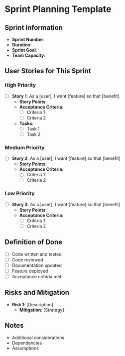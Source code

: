 # Sprint Planning Template

## Sprint Information
- **Sprint Number**: 
- **Duration**: 
- **Sprint Goal**: 
- **Team Capacity**: 

## User Stories for This Sprint

### High Priority
- [ ] **Story 1**: As a [user], I want [feature] so that [benefit]
  - **Story Points**: 
  - **Acceptance Criteria**:
    - [ ] Criteria 1
    - [ ] Criteria 2
  - **Tasks**:
    - [ ] Task 1
    - [ ] Task 2

### Medium Priority
- [ ] **Story 2**: As a [user], I want [feature] so that [benefit]
  - **Story Points**: 
  - **Acceptance Criteria**:
    - [ ] Criteria 1
    - [ ] Criteria 2

### Low Priority
- [ ] **Story 3**: As a [user], I want [feature] so that [benefit]
  - **Story Points**: 
  - **Acceptance Criteria**:
    - [ ] Criteria 1
    - [ ] Criteria 2

## Definition of Done
- [ ] Code written and tested
- [ ] Code reviewed
- [ ] Documentation updated
- [ ] Feature deployed
- [ ] Acceptance criteria met

## Risks and Mitigation
- **Risk 1**: [Description]
  - **Mitigation**: [Strategy]

## Notes
- Additional considerations
- Dependencies
- Assumptions